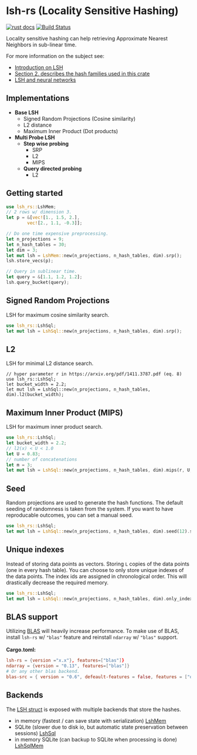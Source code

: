  # lsh-rs (Locality Sensitive Hashing)
[![rust docs](https://docs.rs/lsh-rs/badge.svg)](https://docs.rs/lsh-rs/latest/lsh_rs/)
[![Build Status](https://travis-ci.org/ritchie46/lsh-rs.svg?branch=master)](https://travis-ci.org/ritchie46/lsh-rs)

Locality sensitive hashing can help retrieving Approximate Nearest Neighbors in sub-linear time.

For more information on the subject see:
* [Introduction on LSH](http://people.csail.mit.edu/gregory/annbook/introduction.pdf)
* [Section 2. describes the hash families used in this crate](https://arxiv.org/pdf/1411.3787.pdf)
* [LSH and neural networks](https://www.ritchievink.com/blog/2020/04/07/sparse-neural-networks-and-hash-tables-with-locality-sensitive-hashing/)

## Implementations

* **Base LSH**
    - Signed Random Projections (Cosine similarity)
    - L2 distance
    - Maximum Inner Product (Dot products)
* **Multi Probe LSH**
    - **Step wise probing**
        - SRP
        - L2
        - MIPS
    - **Query directed probing**
        - L2

## Getting started

```rust
use lsh_rs::LshMem;
// 2 rows w/ dimension 3.
let p = &[vec![1., 1.5, 2.],
        vec![2., 1.1, -0.3]];

// Do one time expensive preprocessing.
let n_projections = 9;
let n_hash_tables = 30;
let dim = 3;
let mut lsh = LshMem::new(n_projections, n_hash_tables, dim).srp();
lsh.store_vecs(p);

// Query in sublinear time.
let query = &[1.1, 1.2, 1.2];
lsh.query_bucket(query);
```

## Signed Random Projections
LSH for maximum cosine similarity search.
```rust
use lsh_rs::LshSql;
let mut lsh = LshSql::new(n_projections, n_hash_tables, dim).srp();
```

## L2
LSH for minimal L2 distance search.

```
// hyper parameter r in https://arxiv.org/pdf/1411.3787.pdf (eq. 8)
use lsh_rs::LshSql;
let bucket_width = 2.2;
let mut lsh = LshSql::new(n_projections, n_hash_tables, dim).l2(bucket_width);
```

## Maximum Inner Product (MIPS)
LSH for maximum inner product search.
```rust
use lsh_rs::LshSql;
let bucket_width = 2.2;
// l2(x) < U < 1.0
let U = 0.83;
// number of concatenations
let m = 3;
let mut lsh = LshSql::new(n_projections, n_hash_tables, dim).mips(r, U, m);
```

## Seed
Random projections are used to generate the hash functions. The default seeding of randomness
is taken from the system. If you want to have reproducable outcomes, you can set a manual seed.

```rust
use lsh_rs::LshSql;
let mut lsh = LshSql::new(n_projections, n_hash_tables, dim).seed(12).srp();
```

## Unique indexes
Instead of storing data points as vectors. Storing `L` copies of the data points (one in every
hash table). You can choose to only store unique indexes of the data points. The index ids are
assigned in chronological order. This will drastically decrease the required memory.
```rust
use lsh_rs::LshSql;
let mut lsh = LshSql::new(n_projections, n_hash_tables, dim).only_index().srp();
```

## BLAS support
Utilizing [BLAS](https://en.wikipedia.org/wiki/Basic_Linear_Algebra_Subprograms) will heavily increase
performance. To make use of BLAS, install `lsh-rs` w/ `"blas"` feature and reinstall `ndarray` w/ `"blas"` support.
 <br>
 <br>
**Cargo.toml:**
```toml
lsh-rs = {version ="x.x"}, features=["blas"]}
ndarray = {version = "0.13", features=["blas"]}
# Or any other blas backend.
blas-src = { version = "0.6", defeault-features = false, features = ["openblas"]}
```
## Backends
The [LSH struct](struct.LSH.html) is exposed with multiple backends that store the hashes.
* in memory (fastest / can save state with serialization) [LshMem](type.LshMem.html)
* SQLite (slower due to disk io, but automatic state preservation between sessions) [LshSql](type.LshSql.html)
* in memory SQLite (can backup to SQLite when processing is done) [LshSqlMem](type.LshSqlMem.html)
